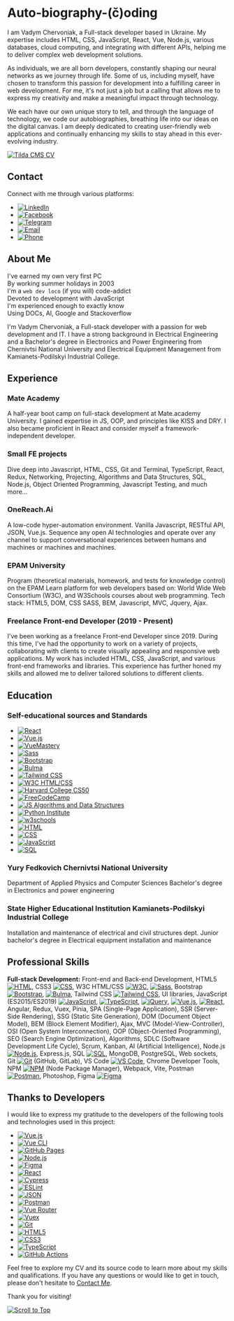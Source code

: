 <a name="top"></a>
# Auto-biography-(č)oding

I am Vadym Chervoniak, a Full-stack developer based in Ukraine. My expertise includes HTML, CSS, JavaScript, React, Vue, Node.js, various databases, cloud computing, and integrating with different APIs, helping me to deliver complex web development solutions.
  
As individuals, we are all born developers, constantly shaping our neural networks as we journey through life. Some of us, including myself, have chosen to transform this passion for development into a fulfilling career in web development. For me, it's not just a job but a calling that allows me to express my creativity and make a meaningful impact through technology.
  
We each have our own unique story to tell, and through the language of technology, we code our autobiographies, breathing life into our ideas on the digital canvas. I am deeply dedicated to creating user-friendly web applications and continually enhancing my skills to stay ahead in this ever-evolving industry.

[![Tilda CMS CV](https://github.com/vadym4che/cv/blob/main/public/favicon.png)](https://vadym4che.tilda.ws/)

<a name="contact"></a>
## Contact

Connect with me through various platforms:

- [![LinkedIn](https://img.shields.io/badge/LinkedIn-vadym4che-green)](https://www.linkedin.com/in/vadym4che/)
- [![Facebook](https://img.shields.io/badge/Facebook-vadym4che-green)](https://www.facebook.com/vadym4che/)
- [![Telegram](https://img.shields.io/badge/Telegram-vadym4che-green)](https://t.me/vadym4che)
- [![Email](https://img.shields.io/badge/Email-vadym4che%40gmail.com-green)](mailto:vadym4che@gmail.com)
- [![Phone](https://img.shields.io/badge/Phone-%2B380505444199-green)](tel:+380505444199)


## About Me

I've earned my own very first PC  
By working summer holidays in 2003  
I'm a `web dev loco` (if you will) code-addict  
Devoted to development with JavaScript  
I'm experienced enough to exactly know  
Using DOCs, AI, Google and Stackoverflow  

I'm Vadym Chervoniak, a Full-stack developer with a passion for web development and IT. I have a strong background in Electrical Engineering and a Bachelor's degree in Electronics and Power Engineering from Chernivtsi National University and Electrical Equipment Management from Kamianets-Podilskyi Industrial College.

## Experience

### Mate Academy
A half-year boot camp on full-stack development at Mate.academy University.
I gained expertise in JS, OOP, and principles like KISS and DRY.
I also became proficient in React and consider myself a framework-independent developer.

### Small FE projects
Dive deep into Javascript, HTML, CSS, Git and Terminal, TypeScript, React, Redux, Networking, Projecting, Algorithms and Data Structures, SQL, Node.js, Object Oriented Programming, Javascript Testing, and much more…

### OneReach.Ai
A low-code hyper-automation environment.
Vanilla Javascript, RESTful API, JSON, Vue.js.
Sequence any open AI technologies and operate over any channel to support conversational experiences between humans and machines or machines and machines.

### EPAM University
Program (theoretical materials, homework, and tests for knowledge control) on the EPAM Learn platform for web developers based on: World Wide Web Consortium (W3C), and W3Schools courses about web programming.
Tech stack: HTML5, DOM, CSS SASS, BEM, Javascript, MVC, Jquery, Ajax.

### Freelance Front-end Developer (2019 - Present)
I've been working as a freelance Front-end Developer since 2019. During this time, I've had the opportunity to work on a variety of projects, collaborating with clients to create visually appealing and responsive web applications. My work has included HTML, CSS, JavaScript, and various front-end frameworks and libraries. This experience has further honed my skills and allowed me to deliver tailored solutions to different clients.

## Education

### Self-educational sources and Standards
- [![React](https://img.shields.io/badge/React-dev-green)](https://react.dev)  
- [![Vue.js](https://img.shields.io/badge/Vuejs.org-green)](https://vuejs.org)
- [![VueMastery](https://img.shields.io/badge/VueMastery.com-green)](https://www.vuemastery.com)
- [![Sass](https://img.shields.io/badge/Sass-lang.com-green)](https://sass-lang.com)
- [![Bootstrap](https://img.shields.io/badge/Bootstrap-green)](https://getbootstrap.com)
- [![Bulma](https://img.shields.io/badge/Bulma-green)](https://bulma.io)
- [![Tailwind CSS](https://img.shields.io/badge/TailwindCSS.com-green)](https://tailwindcss.com)
- [![W3C HTML/CSS](https://img.shields.io/badge/W3C-HTML%2FCSS-green)](https://www.w3.org)
- [![Harvard College CS50](https://img.shields.io/badge/Harvard%20College-CS50-green)](https://cs50.harvard.edu)
- [![FreeCodeCamp](https://img.shields.io/badge/FreeCodeCamp-green)](https://www.freecodecamp.org)
- [![JS Algorithms and Data Structures](https://img.shields.io/badge/JS%20Algorithms%20and%20Data%20Structures-green)](https://www.freecodecamp.org/learn)
- [![Python Institute](https://img.shields.io/badge/Python%20Institute-green)](https://pythoninstitute.org)
- [![w3schools](https://img.shields.io/badge/w3schools-green)](https://www.w3schools.com)
- [![HTML](https://img.shields.io/badge/HTML-green)](https://www.w3schools.com/html/)
- [![CSS](https://img.shields.io/badge/CSS-green)](https://www.w3schools.com/css/)
- [![JavaScript](https://img.shields.io/badge/JavaScript-green)](https://www.w3schools.com/js/)
- [![SQL](https://img.shields.io/badge/SQL-green)](https://www.w3schools.com/sql/)

### Yury Fedkovich Chernivtsi National University
Department of Applied Physics and Computer Sciences
Bachelor's degree in Electronics and power engineering

### State Higher Educational Institution Kamianets-Podilskyi Industrial College
Installation and maintenance of electrical and civil structures dept.
Junior bachelor's degree in Electrical equipment installation and maintenance

## Professional Skills

**Full-stack Development:**
Front-end and Back-end Development, HTML5 [![HTML](https://img.shields.io/badge/-HTML5-orange)](https://link-to-html), CSS3 [![CSS](https://img.shields.io/badge/-CSS3-blue)](https://link-to-css), W3C HTML/CSS [![W3C](https://img.shields.io/badge/-W3C%20HTML%2FCSS-lightgrey)](https://link-to-w3c), [![Sass](https://img.shields.io/badge/Sass-lang.com-green)](https://link-to-sass), Bootstrap [![Bootstrap](https://img.shields.io/badge/-Bootstrap-purple)](https://link-to-bootstrap), [![Bulma](https://img.shields.io/badge/Bulma-green)](https://link-to-bulma), Tailwind CSS [![Tailwind CSS](https://img.shields.io/badge/-Tailwind%20CSS-teal)](https://link-to-tailwind), UI libraries, JavaScript (ES2015/ES2019) [![JavaScript](https://img.shields.io/badge/-JavaScript-yellow)](https://link-to-javascript), [![TypeScript](https://img.shields.io/badge/TypeScript-blue)](https://link-to-typescript), [![jQuery](https://img.shields.io/badge/jQuery-green)](https://link-to-jquery), [![Vue.js](https://img.shields.io/badge/Vue.js-green)](https://link-to-vue), [![React](https://img.shields.io/badge/React-blue)](https://link-to-react), Angular, Redux, Vuex, Pinia, SPA (Single-Page Application), SSR (Server-Side Rendering), SSG (Static Site Generation), DOM (Document Object Model), BEM (Block Element Modifier), Ajax, MVC (Model-View-Controller), OSI (Open System Interconnection), OOP (Object-Oriented Programming), SEO (Search Engine Optimization), Algorithms, SDLC (Software Development Life Cycle), Scrum, Kanban, AI (Artificial Intelligence), Node.js [![Node.js](https://img.shields.io/badge/-Node.js-green)](https://link-to-node), Express.js, SQL [![SQL](https://img.shields.io/badge/-SQL-blue)](https://link-to-sql), MongoDB, PostgreSQL, Web sockets, Git [![Git](https://img.shields.io/badge/-Git-red)](https://link-to-git) (GitHub, GitLab), VS Code [![VS Code](https://img.shields.io/badge/-VS%20Code-blue)](https://link-to-vscode), Chrome Developer Tools, NPM [![NPM](https://img.shields.io/badge/-NPM-red)](https://link-to-npm) (Node Package Manager), Webpack, Vite, Postman [![Postman](https://img.shields.io/badge/-Postman-orange)](https://link-to-postman), Photoshop, Figma [![Figma](https://img.shields.io/badge/-Figma-purple)](https://link-to-figma)




## Thanks to Developers

I would like to express my gratitude to the developers of the following tools and technologies used in this project:

- [![Vue.js](https://img.shields.io/badge/Vue.js-green)](https://vuejs.org/)
- [![Vue CLI](https://img.shields.io/badge/Vue%20CLI-green)](https://cli.vuejs.org/)
- [![GitHub Pages](https://img.shields.io/badge/GitHub%20Pages-green)](https://pages.github.com/)
- [![Node.js](https://img.shields.io/badge/Node.js-green)](https://nodejs.org/)
- [![Figma](https://img.shields.io/badge/Figma-purple)](https://www.figma.com/)
- [![React](https://img.shields.io/badge/React-blue)](https://reactjs.org/)
- [![Cypress](https://img.shields.io/badge/Cypress-green)](https://www.cypress.io/)
- [![ESLint](https://img.shields.io/badge/ESLint-green)](https://eslint.org/)
- [![JSON](https://img.shields.io/badge/JSON-green)](https://www.json.org/json-en.html)
- [![Postman](https://img.shields.io/badge/Postman-orange)](https://www.postman.com/)
- [![Vue Router](https://img.shields.io/badge/Vue%20Router-green)](https://router.vuejs.org/)
- [![Vuex](https://img.shields.io/badge/Vuex-green)](https://vuex.vuejs.org/)
- [![Git](https://img.shields.io/badge/Git-red)](https://git-scm.com/)
- [![HTML5](https://img.shields.io/badge/HTML5-orange)](https://developer.mozilla.org/en-US/docs/Web/HTML)
- [![CSS3](https://img.shields.io/badge/CSS3-blue)](https://developer.mozilla.org/en-US/docs/Web/CSS)
- [![TypeScript](https://img.shields.io/badge/TypeScript-blue)](https://www.typescriptlang.org/)
- [![GitHub Actions](https://img.shields.io/badge/GitHub%20Actions-green)](https://github.com/features/actions)

Feel free to explore my CV and its source code to learn more about my skills and qualifications. If you have any questions or would like to get in touch, please don't hesitate to [Contact Me](#contact).

Thank you for visiting!

<a name="bottom"></a>
[![Scroll to Top](https://github.com/vadym4che/cv/blob/main/public/favicon.png)](#top)